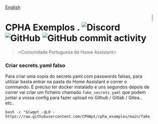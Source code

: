 [English](./README-en-EN.md)

[<img src="https://avatars.githubusercontent.com/u/88738079?s=400&u=ca61a124c283d03a55afefbb7b9b98dfbd6e135e&v=4" alt="Logo of the project" align="right" width="8%" height="8%">](https://www.sthope.dev/)

# CPHA Exemplos . ![Discord](https://img.shields.io/discord/494714310518505472?style=plastic) ![GitHub](https://img.shields.io/github/license/CPHApt/cpha_examples?style=plastic) ![GitHub commit activity](https://img.shields.io/github/commit-activity/y/CPHApt/cpha_examples?style=plastic)
> 🔥Comunidade Portuguesa de Home Assistant🔥


### Criar secrets.yaml falso

Para criar uma copia do secrets.yaml com passwords falsas, para utilizar basta entrar na pasta do Home Assistant e correr o commando.
E preciso ter docker instalado e uns segundos depois de correr vai criar um ficheiro chamado `fake_secrets.yaml` que podem juntar a vossa config para fazer upload no Github / Gitlab / Gitea.. etc..
```
bash -c "$(wget -qLO - https://raw.githubusercontent.com/CPHApt/cpha_examples/main/fake_ha_secrets.sh)"
```
